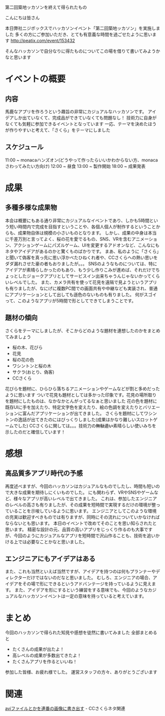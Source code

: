 第二回築地ッカソンを終えて得られたもの

こんにちは皆さん

本日弊社ニジボックスでハッカソンイベント「第二回築地ッカソン」を実施しました
多くの方にご参加いただき、とても有意義な時間を過ごせたように思います
http://peatix.com/event/153432

そんなハッカソンで自分なりに得たものについてこの場を借りて書いてみようかなと思います

# イベントの概要

## 内容

馬鹿なアプリを作ろうという趣旨の非常にカジュアルなハッカソンです。
アイデアしか出ていなくて、完成品ができていなくても問題なし！
技術力に自身がなくても気軽に参加できるイベントとなっています
一応、テーマを決めたほうが作りやすいと考えて、「さくら」をテーマにしました

## スケジュール

11:00 ~ monacaハンズオン(どうやって作ったらいいかわからない方、monacaさわってみたい方向け)
12:00 ~ 昼食
13:00 ~ 製作開始
18:00 ~ 成果発表

# 成果

## 多種多様な成果物

本会は概要にもある通り非常にカジュアルなイベントであり、しかも5時間という短い時間内で完成を目指すということや、各個人個人が制作するということからも、成果物自体は規模の小さいものとなります。
しかし、成果の中身は本当に千差万別と言ってよく、桜の花を愛でるもの、SNS、VRを含むアニメーション、アクションゲームにパズルゲーム、UIを変更するアドオンなど、こんなにもネタやアイデアがあるのかと驚くものばかりです。
まあ、私のように「さくら」と聞いて偽客を真っ先に思い浮かべたひねくれ者や、CCさくらへの熱い思いをダダ漏れさせた豪の者もおりましたが。。。
SNSのようなものについては、特にアイデアが素晴らしかったのもあり、もう少し作りこみが進めば、それだけでちょっとしたジョークアプリとしてサービスイン出来ちゃうんじゃないかってくらいレベルでした。
また、カメラ共有を使って花見を遠隔で見ようというアプリも有りましたが、なにげに複数PC間での画面共有や中継なども実装され、普通にアプリケーションとして出しても遜色のないものも有りました。
何がスゴイって、このようなアプリが5時間で形としてできてしまうことです。

## 題材の傾向

さくらをテーマにしましたが、そこからどのような題材を連想したのかをまとめてみましょう

- 桜の木、花びら
- 花見
- 桜の花の色
- ワシントンと桜の木
- サクラ(おとり、偽客)
- CCさくら

花びらを題材に、ひらひら落ちるアニメーションやゲームなどが割と多めだったように思います
ついで花見も題材としては多かった印象です。花見の場所取りを題材にしたものは、なかなかとんがってるなぁと思いました
花の色を題材に既存UIに手を加えたり、特定文字色を変えたり、絵の色調を変えたりとバリエーションに富んだアプリケーションが出てきました。
さくらを題材にしてワシントンの逸話が出てきたのにはびっくりしました(成果はかなり難しいスロットゲームでした)
CCさくらに関しては。。。技術力の~~無駄遣い~~素晴らしい使いみちを示したのだと確信しています！

# 感想

## 高品質多アプリ時代の予感

再度述べますが、今回のハッカソンはカジュアルなものでしたし、時間も短いので大きな成果を期待しにくいものでした。
にも関わらず、VRやSNSやゲームなど、様々なアプリが高いレベルで出てきました。
これは、参加したエンジニアのレベルの高さも有りましたが、その成果を短時間で実現するだけの環境が整っていることを示唆しているように思います。
エンジニアとしてこのような環境の充実は歓迎すべきものでは有りますが、同時にその流れについていかなければならないとも思います。
本日のイベントで改めてそのことを思い知らされたと思います。
精密な設計の元、品質の高いアプリをじっくり作るのも大事ですが、今回のようにカジュアルなアプリを短時間で沢山作ることも、技術を追いかける上では必要なことかなと思いました。

## エンジニアにもアイデアはある

また、これも当然といえば当然ですが、アイデアを持つのは何もプランナーやディレクターだけではないのだなと思いました。
むしろ、エンジニアの場合、アイデアをその場で形にできるというアドバンテージを持っているように見えます。
また、アイデアを形にするという練習をする意味でも、今回のようなカジュアルなハッカソンイベントは一定の意味を持っていると考えています。

# まとめ

今回のハッカソンで得られた知見や感想を徒然に書いてみました
全部まとめると

- たくさんの成果が出たよ！
- 高レベルの成果が多数出てきたよ！
- たくさんアプリを作るといいね！

参加した皆様、お疲れ様でした。
運営スタッフの方々、ありがとうございます

# 関連

[aviファイルとかを連番の画像に書き出す](http://qiita.com/mk2/items/595e211b947f63f6eafd) - CCさくらネタ関連
